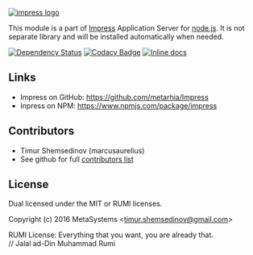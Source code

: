 [![impress logo](http://habrastorage.org/files/d67/1b3/be5/d671b3be591d47a9bd10fe857e9d5319.png)](https://github.com/metarhia/ImpressCLI)

This module is a part of [Impress](https://github.com/metarhia/ImpressCLI) Application Server for [node.js](http://nodejs.org). It is not separate library and will be installed automatically when needed.

[![Dependency Status](https://david-dm.org/metarhia/ImpressCLI.svg)](https://david-dm.org/metarhia/ImpressCLI)
[![Codacy Badge](https://www.codacy.com/project/badge/4c2d13d88de14535889db48b25c8e054)](https://www.codacy.com/app/metarhia/ImpressCLI)
[![Inline docs](http://inch-ci.org/github/metarhia/ImpressCLI.svg?branch=master)](http://inch-ci.org/github/metarhia/ImpressCLI)

## Links

  - Impress on GitHub: https://github.com/metarhia/Impress
  - Inpress on NPM: https://www.npmjs.com/package/impress

## Contributors

  - Timur Shemsedinov (marcusaurelius)
  - See github for full [contributors list](https://github.com/tshemsedinov/impress/graphs/contributors)

## License

Dual licensed under the MIT or RUMI licenses.

Copyright (c) 2016 MetaSystems &lt;timur.shemsedinov@gmail.com&gt;

RUMI License: Everything that you want, you are already that.  
// Jalal ad-Din Muhammad Rumi
